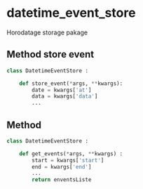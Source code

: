 # datetime_event_store
Horodatage storage pakage


## Method store event
```python
class DatetimeEventStore :

    def store_event(*args, **kwargs):
        date = kwargs['at']
        data = kwargs['data']
        ...
```


## Method
```python
class DatetimeEventStore :

    def get_events(*args, **kwargs) :
        start = kwargs['start']
        end = kwargs['end']
        ...
        return enventsListe
```
